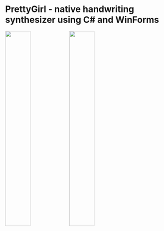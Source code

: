 # PrettyGirl - native handwriting synthesizer using C# and WinForms
<img width="40%" src="https://pic.co.ua/images/2016/04/25/62cc57043982022125381012fd5a3cd3.png"/>
<img width="40%" src="https://pic.co.ua/images/2016/04/25/302de07f9eecbc590e0ac145158fa3b3.jpg"/>
